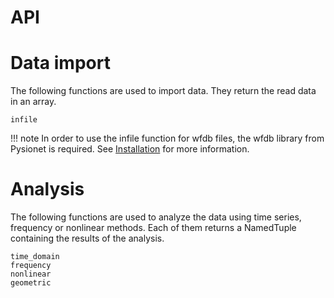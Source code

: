 # API

# Data import

The following functions are used to import data. They return the read data in an array.

```@docs
infile
```

!!! note
  In order to use the infile function for wfdb files, the wfdb library from Pysionet is required. See [Installation](installation) for more information.



# Analysis

The following functions are used to analyze the data using time series, frequency or nonlinear methods. Each of them returns a NamedTuple containing the results of the analysis.

```@docs
time_domain
frequency
nonlinear
geometric
```
